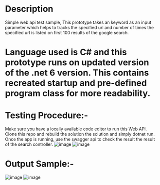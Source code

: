 # Description
Simple web api test sample, This prototype takes an keyword as an input parameter which helps to tracks the specified url and number of times the specified url is listed on first 100 results of the google search.

# Language used is C# and this prototype runs on updated version of the .net 6 version. This contains recreated startup and pre-defined program class for more readability.


# Testing Procedure:-
Make sure you have a locally available code editor to run this Web API. Clone this repo and rebuild the solution the solution and simply dotnet run. 
Once the app is running, use the swagger api to check the result the result of the search controller. 
![image](https://user-images.githubusercontent.com/64567189/189463141-9b8814bd-77a7-4bba-8149-4c1a250a5b19.png)
![image](https://user-images.githubusercontent.com/64567189/189463196-abd640c6-d49f-4361-baa7-0bdf42d685c6.png)

# Output Sample:-
![image](https://user-images.githubusercontent.com/64567189/189463308-ac7c025c-4eeb-422a-8f61-cf3f4f657298.png)
![image](https://user-images.githubusercontent.com/64567189/189463349-61da3edc-acb2-4cf2-b176-0caa0d82fc91.png)

